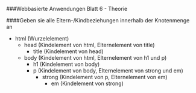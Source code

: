 ###Webbasierte Anwendungen Blatt 6 - Theorie

####Geben sie alle Eltern-/Kindbeziehungen innerhalb der Knotenmenge an

+ html (Wurzelelement)
	+ head (Kindelement von html, Elternelement von title)
		+ title (Kindelement von head)
	+ body (Kindelement von html, Elternelement von h1 und p)
		+ h1 (Kindelement von body)
		+ p (Kindelement von body, Elternelement von strong und em)
			+ strong (Kindelement von p, Elternelement von em)
				+ em (Kindelement von strong)